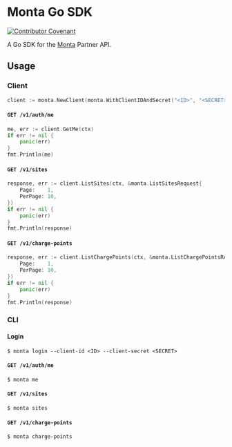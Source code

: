 Monta Go SDK
============

[![Contributor Covenant](https://img.shields.io/badge/Contributor%20Covenant-2.1-4baaaa.svg)](CODE_OF_CONDUCT.md)

A Go SDK for the [Monta](https://monta.app) Partner API.

Usage
-----

### Client

```go
client := monta.NewClient(monta.WithClientIDAndSecret("<ID>", "<SECRET>")
```

#### `GET /v1/auth/me`

```go
me, err := client.GetMe(ctx)
if err != nil {
	panic(err)
}
fmt.Println(me)
```

#### `GET /v1/sites`

```go
response, err := client.ListSites(ctx, &monta.ListSitesRequest{
	Page:    1,
	PerPage: 10,
})
if err != nil {
	panic(err)
}
fmt.Println(response)
```

#### `GET /v1/charge-points`

```go
response, err := client.ListChargePoints(ctx, &monta.ListChargePointsRequest{
	Page:    1,
	PerPage: 10,
})
if err != nil {
	panic(err)
}
fmt.Println(response)
```

### CLI

#### Login

```
$ monta login --client-id <ID> --client-secret <SECRET>
```

#### `GET /v1/auth/me`

```
$ monta me
```

#### `GET /v1/sites`

```
$ monta sites
```

#### `GET /v1/charge-points`

```
$ monta charge-points
```
